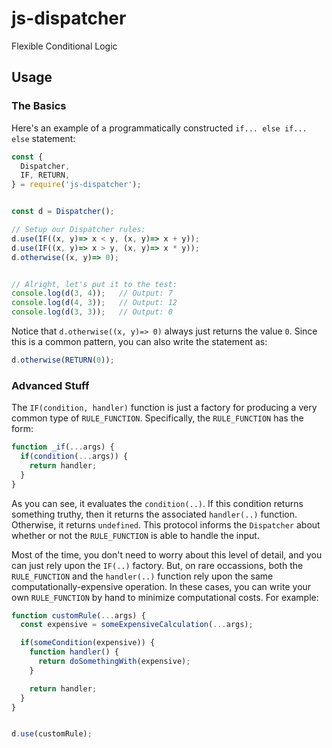 # js-dispatcher #

Flexible Conditional Logic

## Usage ##

### The Basics ###

Here's an example of a programmatically constructed `if... else if... else` statement:

```javascript
const {
  Dispatcher,
  IF, RETURN,
} = require('js-dispatcher');


const d = Dispatcher();

// Setup our Dispatcher rules:
d.use(IF((x, y)=> x < y, (x, y)=> x + y));
d.use(IF((x, y)=> x > y, (x, y)=> x * y));
d.otherwise((x, y)=> 0);


// Alright, let's put it to the test:
console.log(d(3, 4));   // Output: 7
console.log(d(4, 3));   // Output: 12
console.log(d(3, 3));   // Output: 0
```

Notice that `d.otherwise((x, y)=> 0)` always just returns the value `0`.  Since this is a common pattern, you can also write the statement as:

```javascript
d.otherwise(RETURN(0));
```

### Advanced Stuff ###

The `IF(condition, handler)` function is just a factory for producing a very common type of `RULE_FUNCTION`.  Specifically, the `RULE_FUNCTION` has the form:

```javascript
function _if(...args) {
  if(condition(...args)) {
    return handler;
  }
}
```

As you can see, it evaluates the `condition(..)`.  If this condition returns something truthy, then it returns the associated `handler(..)` function.  Otherwise, it returns `undefined`.  This protocol informs the `Dispatcher` about whether or not the `RULE_FUNCTION` is able to handle the input.

Most of the time, you don't need to worry about this level of detail, and you can just rely upon the `IF(..)` factory.  But, on rare occassions, both the `RULE_FUNCTION` and the `handler(..)` function rely upon the same computationally-expensive operation.  In these cases, you can write your own `RULE_FUNCTION` by hand to minimize computational costs.  For example:

```javascript
function customRule(...args) {
  const expensive = someExpensiveCalculation(...args);

  if(someCondition(expensive)) {
    function handler() {
      return doSomethingWith(expensive);
    }

    return handler;
  }
}


d.use(customRule);
```


